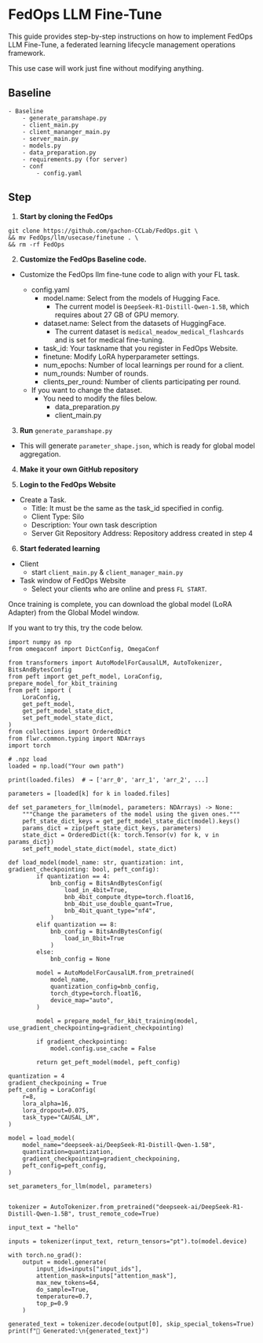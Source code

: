 # FedOps LLM Fine-Tune

This guide provides step-by-step instructions on how to implement FedOps LLM Fine-Tune, a federated learning lifecycle management operations framework.

This use case will work just fine without modifying anything.

## Baseline

```
- Baseline
    - generate_paramshape.py
    - client_main.py
    - client_mananger_main.py
    - server_main.py
    - models.py
    - data_preparation.py
    - requirements.py (for server)
    - conf
        - config.yaml
```

## Step

1. **Start by cloning the FedOps**

```
git clone https://github.com/gachon-CCLab/FedOps.git \
&& mv FedOps/llm/usecase/finetune . \
&& rm -rf FedOps
```

2. **Customize the FedOps Baseline code.**

* Customize the FedOps llm fine-tune code to align with your FL task.

  * config.yaml
    * model.name: Select from the models of Hugging Face.
      * The current model is `DeepSeek-R1-Distill-Qwen-1.5B`, which requires about 27 GB of GPU memory.
    * dataset.name: Select from the datasets of HuggingFace.
      * The current dataset is `medical_meadow_medical_flashcards` and is set for medical fine-tuning.
    * task_id: Your taskname that you register in FedOps Website.
    * finetune: Modify LoRA hyperparameter settings.
    * num_epochs: Number of local learnings per round for a client.
    * num_rounds: Number of rounds.
    * clients_per_round: Number of clients participating per round.
  * If you want to change the dataset.
    * You need to modify the files below.
      * data_preparation.py
      * client_main.py

3. **Run** `generate_paramshape.py`

- This will generate `parameter_shape.json`, which is ready for global model aggregation.

4. **Make it your own GitHub repository**

5. **Login to the FedOps Website**

* Create a Task.
  * Title: It must be the same as the task_id specified in config.
  * Client Type: Silo
  * Description: Your own task description
  * Server Git Repository Address: Repository address created in step 4

6. **Start federated learning**

- Client
  - start `client_main.py` & `client_manager_main.py`
- Task window of FedOps Website
  - Select your clients who are online and press `FL START`.

Once training is complete, you can download the global model (LoRA Adapter) from the Global Model window.

If you want to try this, try the code below.

```
import numpy as np
from omegaconf import DictConfig, OmegaConf

from transformers import AutoModelForCausalLM, AutoTokenizer, BitsAndBytesConfig
from peft import get_peft_model, LoraConfig, prepare_model_for_kbit_training
from peft import (
    LoraConfig,
    get_peft_model,
    get_peft_model_state_dict,
    set_peft_model_state_dict,
)
from collections import OrderedDict
from flwr.common.typing import NDArrays
import torch

# .npz load
loaded = np.load("Your own path")

print(loaded.files)  # → ['arr_0', 'arr_1', 'arr_2', ...]

parameters = [loaded[k] for k in loaded.files]

def set_parameters_for_llm(model, parameters: NDArrays) -> None:
    """Change the parameters of the model using the given ones."""
    peft_state_dict_keys = get_peft_model_state_dict(model).keys()
    params_dict = zip(peft_state_dict_keys, parameters)
    state_dict = OrderedDict({k: torch.Tensor(v) for k, v in params_dict})
    set_peft_model_state_dict(model, state_dict)

def load_model(model_name: str, quantization: int, gradient_checkpointing: bool, peft_config):
        if quantization == 4:
            bnb_config = BitsAndBytesConfig(
                load_in_4bit=True,
                bnb_4bit_compute_dtype=torch.float16,
                bnb_4bit_use_double_quant=True,
                bnb_4bit_quant_type="nf4",
            )
        elif quantization == 8:
            bnb_config = BitsAndBytesConfig(
                load_in_8bit=True
            )
        else:
            bnb_config = None

        model = AutoModelForCausalLM.from_pretrained(
            model_name,
            quantization_config=bnb_config,
            torch_dtype=torch.float16,
            device_map="auto",
        )

        model = prepare_model_for_kbit_training(model, use_gradient_checkpointing=gradient_checkpointing)

        if gradient_checkpointing:
            model.config.use_cache = False

        return get_peft_model(model, peft_config)

quantization = 4
gradient_checkpoining = True
peft_config = LoraConfig(
    r=8,
    lora_alpha=16,
    lora_dropout=0.075,
    task_type="CAUSAL_LM",
)

model = load_model(
    model_name="deepseek-ai/DeepSeek-R1-Distill-Qwen-1.5B",
    quantization=quantization,
    gradient_checkpointing=gradient_checkpoining,
    peft_config=peft_config,
)

set_parameters_for_llm(model, parameters)


tokenizer = AutoTokenizer.from_pretrained("deepseek-ai/DeepSeek-R1-Distill-Qwen-1.5B", trust_remote_code=True)

input_text = "hello"

inputs = tokenizer(input_text, return_tensors="pt").to(model.device)

with torch.no_grad():
    output = model.generate(
        input_ids=inputs["input_ids"],
        attention_mask=inputs["attention_mask"],
        max_new_tokens=64,
        do_sample=True,
        temperature=0.7,
        top_p=0.9
    )

generated_text = tokenizer.decode(output[0], skip_special_tokens=True)
print(f"🧠 Generated:\n{generated_text}")
```
